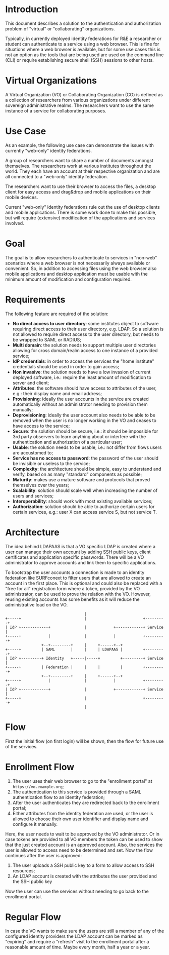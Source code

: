 # Introduction
This document describes a solution to the authentication and authorization 
problem of "virtual" or "collaborating" organizations.

Typically, in currently deployed identity federations for R&E a researcher or
student can authenticate to a service using a web browser. This is fine for 
situations where a web browser is available, but for some use cases this is not
an option as the tools that are being used are used on the command line (CLI) 
or require establishing secure shell (SSH) sessions to other hosts.

# Virtual Organizations
A Virtual Organization (VO) or Collaborating Organization (CO) is defined as a 
collection of researchers from various organizations under different sovereign
administrative realms. The researchers want to use the same instance of a 
service for collaborating purposes. 

# Use Case
As an example, the following use case can demonstrate the issues with currently
"web-only" identity federations.

A group of researchers want to share a number of documents amongst themselves. 
The researchers work at various institutes throughout the world. They each have
an account at their respective organization and are all connected to a 
"web-only" identity federation.

The researchers want to use their browser to access the files, a desktop client
for easy access and drag&drop and mobile applications on their mobile devices.

Current "web-only" identity federations rule out the use of desktop clients and
mobile applications. There is some work done to make this possible, but will 
require (extensive) modification of the applications and services involved.

# Goal
The goal is to allow researchers to authenticate to services in "non-web" 
scenarios where a web browser is not necessarily always available or 
convenient. So, in addition to accessing files using the web browser also 
mobile applications and desktop application must be usable with the minimum 
amount of modification and configuration required.

# Requirements
The following feature are required of the solution:

* **No direct access to user directory**: some institutes object to software 
  requiring direct access to their user directory, e.g. LDAP. So a solution is
  not allowed to require direct access to the user directory, but needs to be 
  wrapped to SAML or RADIUS;
* **Multi domain**: the solution needs to support multiple user directories 
  allowing for cross domain/realm access to one instance of a provided service;
* **IdP credentials**: in order to access the services the "home institute" 
  credentials should be used in order to gain access;
* **Non invasive**: the solution needs to have a low invasion of current 
  deployed software, i.e.: require the least amount of modification to server 
  and client;
* **Attributes**: the software should have access to attributes of the user, 
  e.g.: their display name and email address;
* **Provisioning**: ideally the user accounts in the service are created 
  automatically without an administrator needing to provision them manually;
* **Deprovisioning**: ideally the user account also needs to be able to be 
  removed when the user is no longer working in the VO and ceases to have 
  access to the service;
* **Secure**: the solution should be secure, i.e.: it should be impossible for
  3rd party observers to learn anything about or interfere with the 
  authentication and authorization of a particular user;
* **Usable**: the solution needs to be usable, i.e.: not differ from flows users
  are accustomed to;
* **Service has no access to password**: the password of the user should be 
  invisible or useless to the service;
* **Complexity**: the architecture should be simple, easy to understand and 
  verify, based on as many "standard" components as possible;
* **Maturity**: makes use a mature software and protocols that proved 
  themselves over the years;
* **Scalability**: solution should scale well when increasing the number of 
  users and services;
* **Interoperability**: should work with most existing available services;
* **Authorization**: solution should be able to authorize certain users for
  certain services, e.g.: user X can access service S, but not service T.

# Architecture
The idea behind LDAPAAS is that a VO specific LDAP is created where a user can
manage their own account by adding SSH public keys, client certificates and 
application specific passwords. There will be a VO administrator to approve 
accounts and link them to specific applications. 

To bootstrap the user accounts a connection is made to an identity federation 
like SURFconext to filter users that are allowed to create an account in the 
first place. This is optional and could also be replaced with a "free for all" 
registration form where a token, provided by the VO administrator, can be used
to prove the relation with the VO. However, reusing existing accounts has some 
benefits as it will reduce the administrative load on the VO.

                                       |
    +-----+                            |                         +---------+
    | IdP +------------+               |            +------------+ Service |
    +-----+            |               |            |            +---------+
                    +--+---------+     |     +------+--+
    +-----+         | SAML       |     |     | LDAPAAS |         +---------+
    | IdP +---------+ Identity   +-----|-----+         +---------+ Service |
    +-----+         | Federation |     |     |         |         +---------+
                    +--+---------+     |     +------+--+
    +-----+            |               |            |            +---------+
    | IdP +------------+               |            +------------+ Service |
    +-----+                            |                         +---------+
                                       |


# Flow
First the initial flow (on first login) will be shown, then the flow for future 
use of the services.

# Enrollment Flow
1. The user uses their web browser to go to the "enrollment portal" at 
   `https://vo.example.org`;
2. The authentication to this service is provided through a SAML authentication 
   flow to an identity federation;
3. After the user authenticates they are redirected back to the enrollment 
   portal;
4. Either attributes from the identity federation are used, or the user is 
   allowed to choose their own user identifier and display name and configure
   it manually.

Here, the user needs to wait to be approved by the VO administrator. Or in case
tokens are provided to all VO members the token can be used to show that the 
just created account is an approved account. Also, the services the user is 
allowed to access need to be determined and set. Now the flow continues after 
the user is approved:

1. The user uploads a SSH public key to a form to allow access to SSH 
   resources;
2. An LDAP account is created with the attributes the user provided and the SSH
   public key

Now the user can use the services without needing to go back to the enrollment 
portal.

# Regular Flow
In case the VO wants to make sure the users are still a member of any of the
configured identity providers the LDAP account can be marked as "expiring" and
require a "refresh" visit to the enrollment portal after a reasonable amount of 
time. Maybe every month, half a year or a year.
